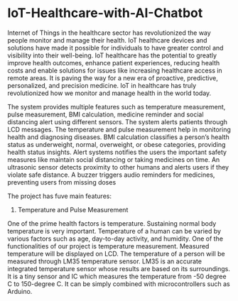 # IoT-Healthcare-with-AI-Chatbot

Internet of Things in the healthcare sector has revolutionized the way people monitor and manage their health. IoT healthcare devices and solutions have made it possible for individuals to have greater control and visibility into their well-being. IoT healthcare has the potential to greatly improve health outcomes, enhance patient experiences, reducing health costs and enable solutions for issues like increasing healthcare access in remote areas. It is paving the way for a new era of proactive, predictive, personalized, and precision medicine.
IoT in healthcare has truly revolutionized how we monitor and manage health in the world today.


The system provides multiple features such as temperature measurement, pulse measurement, BMI calculation, medicine reminder and social distancing alert using different sensors. The system alerts patients through LCD messages. The temperature and pulse measurement help in monitoring health and diagnosing diseases. BMI calculation classifies a person’s health status as underweight, normal, overweight, or obese categories, providing health status insights. Alert systems notifies the users the important safety measures like maintain social distancing or taking medicines on time. An ultrasonic sensor detects proximity to other humans and alerts users if they violate safe distance. A buzzer triggers audio reminders for medicines, preventing users from missing doses

The project has fuve main features:

1. Temperature and Pulse Measurement

One of the prime health factors is temperature. Sustaining normal body temperature is very important. Temperature of a human can be varied by various factors such as age, day-to-day activity, and humidity. One of the functionalities of our project is temperature measurement. Measured temperature will be displayed on LCD. The temperature of a person will be measured through LM35 temperature sensor. LM35 is an accurate integrated temperature sensor whose results are based on its surroundings. It is a tiny sensor and IC which measures the temperature from -50 degree C to 150-degree C. It can be simply combined with microcontrollers such as Arduino.
